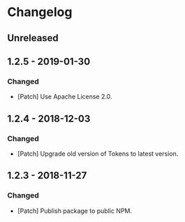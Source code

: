 # Changelog

## Unreleased

## 1.2.5 - 2019-01-30

### Changed

-   [Patch] Use Apache License 2.0.

## 1.2.4 - 2018-12-03

### Changed

-   [Patch] Upgrade old version of Tokens to latest version.

## 1.2.3 - 2018-11-27

### Changed

-   [Patch] Publish package to public NPM.
